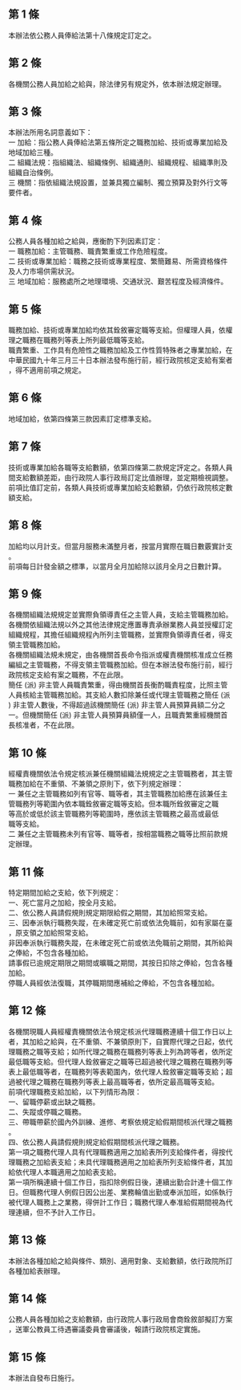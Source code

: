 第 1 條
-------
本辦法依公務人員俸給法第十八條規定訂定之。

第 2 條
-------
各機關公務人員加給之給與，除法律另有規定外，依本辦法規定辦理。

第 3 條
-------
本辦法所用名詞意義如下：  
一  加給：指公務人員俸給法第五條所定之職務加給、技術或專業加給及  
    地域加給三種。  
二  組織法規：指組織法、組織條例、組織通則、組織規程、組織準則及  
    組織自治條例。  
三  機關：指依組織法規設置，並兼具獨立編制、獨立預算及對外行文等  
    要件者。

第 4 條
-------
公務人員各種加給之給與，應衡酌下列因素訂定：  
一  職務加給：主管職務、職責繁重或工作危險程度。  
二  技術或專業加給：職務之技術或專業程度、繁簡難易、所需資格條件  
    及人力市場供需狀況。  
三  地域加給：服務處所之地理環境、交通狀況、艱苦程度及經濟條件。

第 5 條
-------
職務加給、技術或專業加給均依其銓敘審定職等支給。但權理人員，依權  
理之職務在職務列等表上所列最低職等支給。  
職責繁重、工作具有危險性之職務加給及工作性質特殊者之專業加給，在  
中華民國九十年三月三十日本辦法發布施行前，經行政院核定支給有案者  
，得不適用前項之規定。

第 6 條
-------
地域加給，依第四條第三款因素訂定標準支給。

第 7 條
-------
技術或專業加給各職等支給數額，依第四條第二款規定評定之。各類人員  
間支給數額差距，由行政院人事行政局訂定比值辦理，並定期檢視調整。  
前項比值訂定前，各類人員技術或專業加給支給數額，仍依行政院核定數  
額支給。

第 8 條
-------
加給均以月計支。但當月服務未滿整月者，按當月實際在職日數覈實計支  
。  
前項每日計發金額之標準，以當月全月加給除以該月全月之日數計算。

第 9 條
-------
各機關組織法規規定並實際負領導責任之主管人員，支給主管職務加給。  
各機關依組織法規以外之其他法律規定應置專責承辦業務人員並授權訂定  
組織規程，其擔任組織規程內所列主管職務，並實際負領導責任者，得支  
領主管職務加給。  
各機關組織法規未規定，由各機關首長命令指派或權責機關核准成立任務  
編組之主管職務，不得支領主管職務加給。但在本辦法發布施行前，經行  
政院核定支給有案之職務，不在此限。  
簡任 (派) 非主管人員職責繁重，得由機關首長衡酌職責程度，比照主管  
人員核給主管職務加給。其支給人數扣除兼任或代理主管職務之簡任 (派  
) 非主管人數後，不得超過該機關簡任 (派) 非主管人員預算員額二分之  
一。但機關簡任 (派) 非主管人員預算員額僅一人，且職責繁重經機關首  
長核准者，不在此限。

第 10 條
--------
經權責機關依法令規定核派兼任機關組織法規規定之主管職務者，其主管  
職務加給在不重領、不兼領之原則下，依下列規定辦理：  
一  兼任之主管職務如列有官等、職等者，其主管職務加給應在該兼任主  
    管職務列等範圍內依本職銓敘審定職等支給。但本職所銓敘審定之職  
    等高於或低於該主管職務列等範圍時，應依該主管職務之最高或最低  
    職等支給。  
二  兼任之主管職務未列有官等、職等者，按相當職務之職等比照前款規  
    定辦理。

第 11 條
--------
特定期間加給之支給，依下列規定：  
一、死亡當月之加給，按全月支給。  
二、依公務人員請假規則規定期限給假之期間，其加給照常支給。  
三、因奉派執行職務失蹤，在未確定死亡前或依法免職前，如有家屬在臺  
    ，原支領之加給照常支給。  
非因奉派執行職務失蹤，在未確定死亡前或依法免職前之期間，其所給與  
之俸給，不包含各種加給。  
請事假已逾規定期限之期間或曠職之期間，其按日扣除之俸給，包含各種  
加給。  
停職人員經依法復職，其停職期間應補給之俸給，不包含各種加給。

第 12 條
--------
各機關現職人員經權責機關依法令規定核派代理職務連續十個工作日以上  
者，其加給之給與，在不重領、不兼領原則下，自實際代理之日起，依代  
理職務之職等支給；如所代理之職務在職務列等表上列為跨等者，依所定  
最低職等支給。但代理人銓敘審定之職等已超過被代理之職務在職務列等  
表上最低職等者，在職務列等表範圍內，依代理人銓敘審定職等支給；超  
過被代理之職務在職務列等表上最高職等者，依所定最高職等支給。  
前項代理職務支給加給，以下列情形為限：  
一、留職停薪或出缺之職務。  
二、失蹤或停職之職務。  
三、帶職帶薪於國內外訓練、進修、考察依規定給假期間核派代理之職務  
    。  
四、依公務人員請假規則規定給假期間核派代理之職務。  
第一項之職務代理人具有代理職務適用之加給表所列支給條件者，得按代  
理職務之加給表支給；未具代理職務適用之加給表所列支給條件者，其加  
給依代理人本職適用之加給表支給。  
第一項所稱連續十個工作日，指扣除例假日後，連續出勤合計達十個工作  
日。但職務代理人例假日因公出差、業務輪值出勤或奉派加班，如係執行  
被代理人職務上之業務，得併計工作日；職務代理人奉准給假期間視為代  
理連續，但不予計入工作日。

第 13 條
--------
本辦法各種加給之給與條件、類別、適用對象、支給數額，依行政院所訂  
各種加給表辦理。

第 14 條
--------
公務人員各種加給之支給數額，由行政院人事行政局會商銓敘部擬訂方案  
，送軍公教員工待遇審議委員會審議後，報請行政院核定實施。

第 15 條
--------
本辦法自發布日施行。

